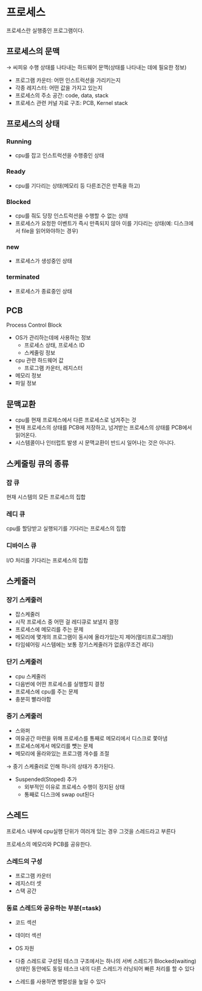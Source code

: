 # 프로세스

프로세스란 실행중인 프로그램이다.

## 프로세스의 문맥

→ 씨피유 수행 상태를 나타내는 하드웨어 문맥(상태를 나타내는 데에 필요한 정보)

- 프로그램 카운터: 어떤 인스트럭션을 가리키는지
- 각종 레지스터: 어떤 값을 가지고 있는지
- 프로세스의 주소 공간: code, data, stack
- 프로세스 관련 커널 자료 구조: PCB, Kernel stack

## 프로세스의 상태

### Running

- cpu를 잡고 인스트럭션을 수행중인 상태

### Ready

- cpu를 기다리는 상태(메모리 등 다른조건은 만족을 하고)

### Blocked

- cpu를 줘도 당장 인스트럭션을 수행할 수 없는 상태
- 프로세스가 요청한 이벤트가 즉시 만족되지 않아 이를 기다리는 상태(예: 디스크에서 file을 읽어와야하는 경우)

### new

- 프로세스가 생성중인 상태

### terminated

- 프로세스가 종료중인 상태

## PCB

Process Control Block

- OS가 관리하는데에 사용하는 정보
    - 프로세스 상태, 프로세스 ID
    - 스케줄링 정보
- cpu 관련 하드웨어 값
    - 프로그램 카운터, 레지스터
- 메모리 정보
- 파일 정보

## 문맥교환

- cpu를 현재 프로제스에서 다른 프로세스로 넘겨주는 것
- 현재 프로세스의 상태를 PCB에 저장하고, 넘겨받는 프로세스의 상태를 PCB에서 읽어온다.
- 시스템콜이나 인터럽트 발생 시 문맥교환이 반드시 일어나는 것은 아니다.

## 스케줄링 큐의 종류

### 잡 큐

현재 시스템의 모든 프로세스의 집합

### 레디 큐

cpu를 할당받고 실행되기를 기다리는 프로세스의 집합

### 디바이스 큐

I/O 처리를 기다리는 프로세스의 집합

## 스케줄러

### 장기 스케줄러

- 잡스케줄러
- 시작 프로세스 중 어떤 걸 레디큐로 보낼지 결정
- 프로세스에 메모리를 주는 문제
- 메모리에 몇개의 프로그램이 동시에 올라가있는지 제어(멀티프로그래밍)
- 타임쉐어링 시스템에는 보통 장기스케줄러가 없음(무조건 레디)

### 단기 스케줄러

- cpu 스케줄러
- 다음번에 어떤 프로세스를 실행할지 결정
- 프로세스에 cpu를 주는 문제
- 충분히 빨라야함

### 중기 스케줄러

- 스와퍼
- 여유공간 마련을 위해 프로세스를 통째로 메모리에서 디스크로 쫓아냄
- 프로세스에게서 메모리를 뻇는 문제
- 메모리에 올라와있는 프로그램 개수를 조절

→ 중기 스케줄러로 인해 하나의 상태가 추가된다.

- Suspended(Stoped) 추가
    - 외부적인 이유로 프로세스 수행이 정지된 상태
    - 통째로 디스크에 swap out된다
    

## 스레드

프로세스 내부에 cpu실행 단위가 여러개 있는 경우 그것을 스레드라고 부른다

프로세스의 메모리와 PCB를 공유한다.

### 스레드의 구성

- 프로그램 카운터
- 레지스터 셋
- 스택 공간

### 동료 스레드와 공유하는 부분(=task)

- 코드 섹션
- 데이터 섹션
- OS 자원

- 다중 스레드로 구성된 테스크 구조에서는 하나의 서버 스레드가 Blocked(waiting) 상태인 동안에도 동일 테스크 내의 다른 스레드가 러닝되어 빠른 처리를 할 수 있다
- 스레드를 사용하면 병렬성을 높일 수 있다
